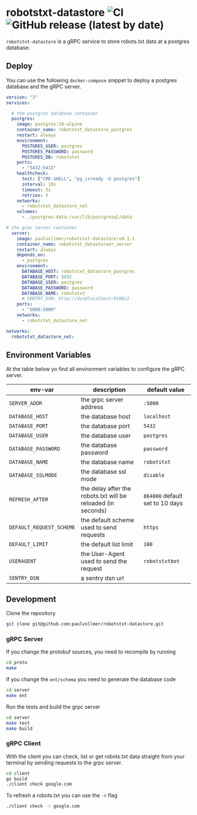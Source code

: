 # robotstxt-datastore ![CI](https://github.com/paulvollmer/robotstxt-datastore/workflows/CI/badge.svg) ![GitHub release (latest by date)](https://img.shields.io/github/v/release/paulvollmer/robotstxt-datastore?style=plastic)

`robotstxt-datastore` is a gRPC service to store robots.txt data at a postgres database.

## Deploy

You can use the following `docker-compose` snippet to deploy a postgres database and the gRPC server.

```yaml
version: "3"
services:

  # the postgres database container
  postgres:
    image: postgres:10-alpine
    container_name: robotstxt_datastore_postgres
    restart: always
    environment:
      POSTGRES_USER: postgres
      POSTGRES_PASSWORD: password
      POSTGRES_DB: robotstxt
    ports:
      - "5432:5432"
    healthcheck:
      test: ["CMD-SHELL", "pg_isready -U postgres"]
      interval: 10s
      timeout: 5s
      retries: 5
    networks:
      - robotstxt_datastore_net
    volumes:
      - ./postgres-data:/var/lib/postgresql/data

# the grpc server container
  server:
    image: paulvollmer/robotstxt-datastore:v0.1.1
    container_name: robotstxt_datastoreer_server
    restart: always
    depends_on:
      - postgres
    environment:
      DATABASE_HOST: robotstxt_datastore_postgres
      DATABASE_PORT: 5432
      DATABASE_USER: postgres
      DATABASE_PASSWORD: password
      DATABASE_NAME: robotstxt
      # SENTRY_DSN: http://dsn@localhost:9100/2
    ports:
      - "5000:5000"
    networks:
      - robotstxt_datastore_net

networks:
  robotstxt_datastore_net:
```

## Environment Variables

At the table below yo find all environment variables to configure the gRPC server.

| env-var                  | description                                                  | default value                   |
| ------------------------ | ------------------------------------------------------------ | ------------------------------- |
| `SERVER_ADDR`            | the grpc server address                                      | `:5000`                         |
| `DATABASE_HOST`          | the database host                                            | `localhost`                     |
| `DATABASE_PORT`          | the database port                                            | `5432`                          |
| `DATABASE_USER`          | the database user                                            | `postgres`                      |
| `DATABASE_PASSWORD`      | the database password                                        | `password`                      |
| `DATABASE_NAME`          | the database name                                            | `robotstxt`                     |
| `DATABASE_SSLMODE`       | the database ssl mode                                        | `disable`                       |
| `REFRESH_AFTER`          | the delay after the robots.txt will be reloaded (in seconds) | `864000` default set to 10 days |
| `DEFAULT_REQUEST_SCHEME` | the default scheme used to send requests                     | `https`                         |
| `DEFAULT_LIMIT`          | the default list limit                                       | `100`                           |
| `USERAGENT`              | the User-Agent used to send the request                      | `robotstxtbot`                  |
| `SENTRY_DSN`             | a sentry dsn url                                             |                                 |

## Development

Clone the repository

```sh
git clone git@github.com:paulvollmer/robotstxt-datastore.git
```

### gRPC Server

If you change the protobuf sources, you need to recompile by running

```sh
cd proto
make
```

If you change the `ent/schema` you need to generate the database code

```sh
cd server
make ent
```

Run the tests and build the grpc server  

```sh
cd server
make test
make build
```

### gRPC Client

With the client you can check, list or get robots.txt data straight from your terminal by sending requests to the grpc server.

```sh
cd client
go build
./client check google.com
```

To refresh a robots.txt you can use the `-r` flag

```sh
./client check -r google.com
```
